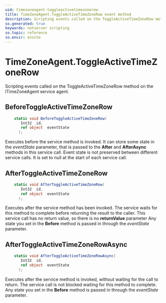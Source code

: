 ```yaml
---
uid: timezoneagent-toggleactivetimezonerow
title: TimeZoneAgent.ToggleActiveTimeZoneRow event method
description: Scripting events called on the ToggleActiveTimeZoneRow method on the TimeZoneAgent service agent.
so.generated: true
keywords: netserver scripting
so.topic: reference
so.envir: onsite
---
```

# TimeZoneAgent.ToggleActiveTimeZoneRow

Scripting events called on the <see cref='M:ITimeZoneAgent.ToggleActiveTimeZoneRow'>ToggleActiveTimeZoneRow</see> method on the <see cref='ITimeZoneAgent'>ITimeZoneAgent</see>  service agent.

## BeforeToggleActiveTimeZoneRow
```cs
    static void BeforeToggleActiveTimeZoneRow(
       Int32  id,
       ref object  eventState
      );
```
Executes before the service method is invoked.
It can store some state in the *eventState* parameter, that is passed to the **After** and **AfterAsync** methods in this service call.
Event state is not preserved between different service calls. It is set to null at the start of each service call.
## AfterToggleActiveTimeZoneRow
```cs
    static void AfterToggleActiveTimeZoneRow(
       Int32  id,
       ref object  eventState
      );
```
Executes after the service method has been invoked. The service waits for this method to complete before returning the result to the caller.
This service call has no return value, so there is no **returnValue** parameter
Any state you set in the **Before** method is passed in through the *eventState* parameter.
## AfterToggleActiveTimeZoneRowAsync
```cs
    static void AfterToggleActiveTimeZoneRowAsync(
       Int32  id,
       ref object  eventState
      );
```
Executes after the service method is invoked, without waiting for the call to return.
The service call is not blocked waiting for this method to complete.
Any state you set in the **Before** method is passed in through the *eventState* parameter.

